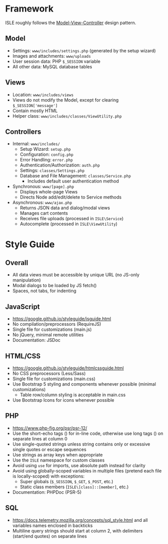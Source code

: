 # Framework
ISLE roughly follows the [Model-View-Controller](https://en.wikipedia.org/wiki/Model%E2%80%93view%E2%80%93controller) design pattern.

## Model
* Settings: `www/includes/settings.php` (generated by the setup wizard)
* Images and attachments: `www/uploads`
* User session data: PHP `$_SESSION` variable
* All other data: MySQL database tables

## Views
* Location: `www/includes/views`
* Views do not modify the Model, except for clearing `$_SESSION['message']`
* Contain mostly HTML
* Helper class: `www/includes/classes/ViewUtility.php`

## Controllers
* Internal: `www/includes/`
    * Setup Wizard: `setup.php`
    * Configuration: `config.php`
    * Error Handling: `error.php`
    * Authentication/Authorization: `auth.php`
    * Settings: `classes/Settings.php`
    * Database and File Management: `classes/Service.php`
        * Includes default user authentication method
* Synchronous: `www/[page].php`
    * Displays whole-page Views
    * Directs Node add/edit/delete to Service methods
* Asynchronous: `www/ajax.php`
    * Returns JSON data and dialog/modal views
    * Manages cart contents
    * Receives file uploads (processed in `ISLE\Service`)
    * Autocomplete (processed in `ISLE\ViewUtility`)

# Style Guide

## Overall
* All data views must be accessible by unique URL (no JS-only manipulation)
* Modal dialogs to be loaded by JS fetch()
* Spaces, not tabs, for indenting

## JavaScript
* https://google.github.io/styleguide/jsguide.html
* No compilation/preprocessors (RequireJS)
* Single file for customizations (main.js)
* No jQuery, minimal remote utilities
* Documentation: JSDoc

## HTML/CSS
* https://google.github.io/styleguide/htmlcssguide.html
* No CSS preprocessors (Less/Sass)
* Single file for customizations (main.css)
* Use Bootstrap 5 styling and components whenever possible (minimal customizations)
    * Table row/column styling is acceptable in main.css
* Use Bootstrap Icons for icons whenever possible

## PHP
* https://www.php-fig.org/psr/psr-12/
* Use the short-echo tags (<?= ?>) for in-line code, otherwise use long tags (<?php ?>) on separate lines at column 0
* Use single-quoted strings unless string contains only or excessive single quotes or escape sequences
* Use strings as array keys when appropriate
* Use the `ISLE` namespace for custom classes
* Avoid using `use` for imports, use absolute path instead for clarity
* Avoid using globally-scoped variables in multiple files (pretend each file is locally-scoped) with exceptions:
    * Super globals (`$_SESSION`, `$_GET`, `$_POST`, etc.)
    * Static class members (`ISLE\[class]::[member]`, etc.)
* Documentation: PHPDoc (PSR-5)

## SQL
* https://docs.telemetry.mozilla.org/concepts/sql_style.html and all variables names enclosed in backticks
* Multiline query strings should start at column 2, with delimiters (start/end quotes) on separate lines
